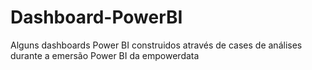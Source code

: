 # Dashboard-PowerBI
Alguns dashboards Power BI construidos através de cases de análises durante a emersão Power BI da empowerdata
